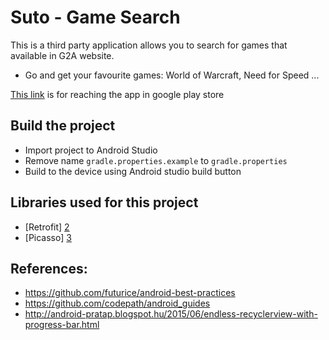 # Suto - Game Search 

This is a third party application allows you to search for games that available in G2A website.

- Go and get your favourite games: World of Warcraft, Need for Speed ...

[This link][1] is for reaching the app in google play store

## Build the project
* Import project to Android Studio
* Remove name `gradle.properties.example` to `gradle.properties`
* Build to the device using Android studio build button
 

## Libraries used for this project
* [Retrofit] [2]
* [Picasso] [3]

## References:
* https://github.com/futurice/android-best-practices
* https://github.com/codepath/android_guides
* http://android-pratap.blogspot.hu/2015/06/endless-recyclerview-with-progress-bar.html

[1]: https://play.google.com/store/apps/details?id=com.sutoen.sutogamessearch&hl=en
[2]: http://square.github.io/retrofit/
[3]: http://square.github.io/picasso/